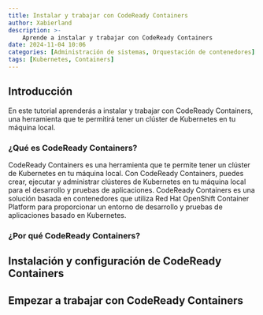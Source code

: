 ```yaml
---
title: Instalar y trabajar con CodeReady Containers
author: Xabierland
description: >-
    Aprende a instalar y trabajar con CodeReady Containers
date: 2024-11-04 10:06
categories: [Administración de sistemas, Orquestación de contenedores]
tags: [Kubernetes, Containers]
---
```


## Introducción

En este tutorial aprenderás a instalar y trabajar con CodeReady Containers, una herramienta que te permitirá tener un clúster de Kubernetes en tu máquina local.

### ¿Qué es CodeReady Containers?

CodeReady Containers es una herramienta que te permite tener un clúster de Kubernetes en tu máquina local. Con CodeReady Containers, puedes crear, ejecutar y administrar clústeres de Kubernetes en tu máquina local para el desarrollo y pruebas de aplicaciones. CodeReady Containers es una solución basada en contenedores que utiliza Red Hat OpenShift Container Platform para proporcionar un entorno de desarrollo y pruebas de aplicaciones basado en Kubernetes.

### ¿Por qué CodeReady Containers?

## Instalación y configuración de CodeReady Containers

## Empezar a trabajar con CodeReady Containers
